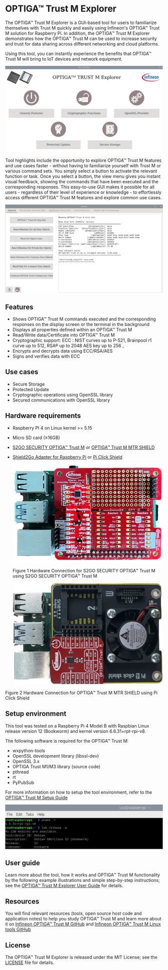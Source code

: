 # **OPTIGA™ Trust M Explorer**

The OPTIGA™ Trust M Explorer is a GUI-based tool for users to familiarize themselves with Trust M quickly and easily using Infineon's OPTIGA™ Trust M solution for Raspberry Pi. In addition, the OPTIGA™ Trust M Explorer demonstrates how the OPTIGA™ Trust M can be used to increase security and trust for data sharing across different networking and cloud platforms.

Using this tool, you can instantly experience the benefits that OPTIGA™ Trust M will bring to IoT devices and network equipment.

![](images/Setup/MainScreen.png)

Tool highlights include the opportunity to explore OPTIGA™ Trust M features and use cases faster - without having to familiarize yourself with Trust M or various command sets. You simply select a button to activate the relevant function or task. Once you select a button, the view menu gives you instant visual feedback, showing the commands that have been executed and the corresponding responses. This easy-to-use GUI makes it possible for all users - regardless of their level of experience or knowledge - to effortlessly access different OPTIGA™ Trust M features and explore common use cases.

![](images/Setup/ChipInfo.png)

## Features

-   Shows OPTIGA™ Trust M commands executed and the corresponding responses on the display screen or the terminal in the background
-   Displays all properties defined within an OPTIGA™ Trust M
-   Read/Write data/Certificate into OPTIGA™ Trust M
-   Cryptographic support:
    ECC : NIST curves up to P-521, Brainpool r1 curve up to 512,
    RSA® up to 2048
    AES key up to 256 ,
-   Encrypts and decrypts data using ECC/RSA/AES
-   Signs and verifies data with ECC

## Use cases

-   Secure Storage
-   Protected Update
-   Cryptographic operations using OpenSSL library
-   Secured communications with OpenSSL library


## Hardware requirements

- Raspberry PI 4 on Linux kernel >= 5.15

- Micro SD card (≥16GB)

- [S2GO SECURITY OPTIGA™ Trust M](https://www.infineon.com/cms/en/product/evaluation-boards/s2go-security-optiga-m/)  or [OPTIGA™ Trust M MTR SHIELD](https://www.infineon.com/cms/en/product/evaluation-boards/trust-m-mtr-shield/)

- [Shield2Go Adapter for Raspberry Pi](https://www.infineon.com/cms/en/product/evaluation-boards/s2go-adapter-rasp-pi-iot/) or [Pi Click Shield](https://www.mikroe.com/pi-4-click-shield) 

  ![](images/Setup/HardwareSetup.png)

  Figure 1 Hardware  Connection for S2GO SECURITY OPTIGA™ Trust M using  S2GO SECURITY OPTIGA™ Trust M

  ![](images/Setup/rpi_mikro_connection.png)

Figure 2 Hardware  Connection for OPTIGA™ Trust M MTR SHIELD  using  Pi Click Shield

## Setup environment

This tool was tested on a Raspberry Pi  4 Model B with Raspbian Linux release version 12 (Bookworm) and kernel version 6.6.31+rpt-rpi-v8.

The following software is required for the OPTIGA™ Trust M:
- wxpython-tools
- OpenSSL development library (libssl-dev)
- OpenSSL 3.x
- OPTIGA Trust M1/M3 library (source code)
- pthread
- rt
- PyPubSub 

For more information on how to setup the tool environment, refer to the [OPTIGA™ Trust M Setup Guide](./Setup%20Guide.md)

![](images/Setup/bookworm.png)

## User guide

Learn more about the tool, how it works and OPTIGA™ Trust M functionality by the following example illustrations and simple step-by-step instructions;  see the [OPTIGA™ Trust M Explorer User Guide](./User%20Guide.md) for details.

## Resources

You will find relevant resources (tools, open source host code and application notes) to help you study OPTIGA™ Trust M and learn more about it on [Infineon OPTIGA™ Trust M GitHub](https://github.com/Infineon/optiga-trust-m) and [Infineon OPTIGA™ Trust M Linux tools GitHub](https://github.com/Infineon/linux-optiga-trust-m)

## License

The OPTIGA™ Trust M Explorer is released under the MIT License; see the [LICENSE](LICENSE) file for details.

